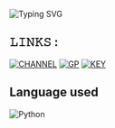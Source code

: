 

![Typing SVG](https://readme-typing-svg.herokuapp.com?font=Fira+Code&size=30&pause=1000&color=0216F7&random=false&width=435&lines=HELLO)

## 𝙻𝙸𝙽𝙺𝚂 :
[![CHANNEL](https://img.shields.io/badge/-CHANNEL-red)](https://t.me/TERMUXTOOLMYANMAR)
[![GP](https://img.shields.io/badge/-GP-green)](https://t.me/Termuxtoolgroup)
[![KEY](https://img.shields.io/badge/-KEY-brown)](https://t.me/KILLER_MY)


## Language used
![Python](https://img.shields.io/badge/-Python-blue?logo=python&logoColor=blue)

